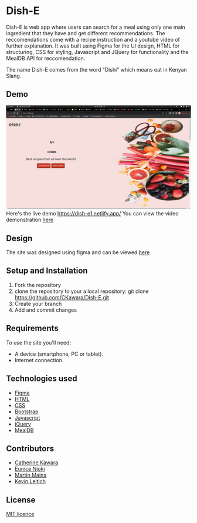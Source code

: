 # Dish-E
Dish-E is web app where users can search for a meal using only one main ingredient that they have and get different recommendations. The reccomendations come with a recipe instruction and a youtube video of further explanation. It was built using Figma for the UI design, HTML for structuring, CSS for styling, Javascript and JQuery for functionality and the MealDB API for reccomendation.

The name Dish-E comes from the word "Dishi" which means eat in Kenyan Slang.


## Demo
![home screenshot](https://github.com/CKawara/Dish-E/blob/master/assets/Screenshot%20from%202022-03-24%2019-05-52.png)
Here's the live demo https://dish-e1.netlify.app/
You can view the video demonstration [here](https://drive.google.com/file/d/1E2k4VQgeTKb9_G5IZ5NyNQB0w8VacVOc/view)


## Design
The site was designed using figma and can be viewed [here](https://www.figma.com/file/zIG5fdu028H86nJbUBDyJ0/Dish-E?node-id=0%3A1)


## Setup and Installation
1. Fork the repository
2. clone the repository to your a local repository: git clone https://github.com/CKawara/Dish-E.git
3. Create your branch
4. Add and commit changes


## Requirements
To use the site you'll need;
- A device (smartphone, PC or tablet).
- Internet connection.


## Technologies used
- [Figma](https://www.figma.com/)
- [HTML](https://www.w3schools.com/html/)
- [CSS](https://www.w3schools.com/css/) 
- [Bootstrap](https://getbootstrap.com/) 
- [Javascript](https://www.w3schools.com/js/)
- [jQuery](https://jquery.com/)
- [MealDB](https://www.themealdb.com/api.php)


## Contributors
- [Catherine Kawara](https://github.com/CKawara/)
- [Eunice Njoki](https://github.com/Njokinuthia)
- [Martin Maina](https://github.com/Martin023)
- [Kevin Leitich](https://github.com/kLeitich)

## License
[MIT licence](https://github.com/CKawara/Dish-E/blob/master/LICENSE)

